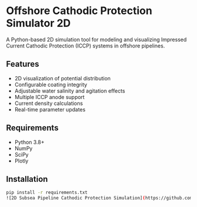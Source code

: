 # Offshore Cathodic Protection Simulator 2D

A Python-based 2D simulation tool for modeling and visualizing Impressed Current Cathodic Protection (ICCP) systems in offshore pipelines.

## Features
- 2D visualization of potential distribution
- Configurable coating integrity
- Adjustable water salinity and agitation effects
- Multiple ICCP anode support
- Current density calculations
- Real-time parameter updates

## Requirements
- Python 3.8+
- NumPy
- SciPy
- Plotly

## Installation
```bash
pip install -r requirements.txt
![2D Subsea Pipeline Cathodic Protection Simulation](https://github.com/user-attachments/assets/2b5138f5-75c9-4819-a5e0-40b4a5194815)
